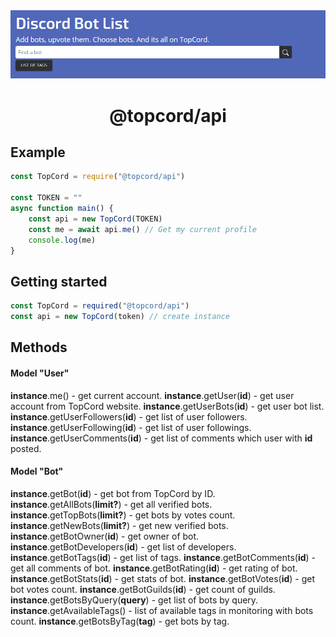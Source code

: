 <div align="center">
    <img width="1200px" src="/photo.png"/>
    <h1>@topcord/api</h1>
</div>

## Example
```js
const TopCord = require("@topcord/api")

const TOKEN = ""
async function main() {
    const api = new TopCord(TOKEN)
    const me = await api.me() // Get my current profile
    console.log(me)
}
```

## Getting started
```js
const TopCord = required("@topcord/api")
const api = new TopCord(token) // create instance
```
## Methods

#### Model "User"
__instance__.me() - get current account.
__instance__.getUser(__id__) - get user account from TopCord website.
__instance__.getUserBots(__id__) - get user bot list.
__instance__.getUserFollowers(__id__) - get list of user followers.
__instance__.getUserFollowing(__id__) - get list of user followings.
__instance__.getUserComments(__id__) - get list of comments which user with __id__ posted.

#### Model "Bot"
__instance__.getBot(__id__) - get bot from TopCord by ID.
__instance__.getAllBots(__limit?__) - get all verified bots.
__instance__.getTopBots(__limit?__) - get bots by votes count. 
__instance__.getNewBots(__limit?__) - get new verified bots.
__instance__.getBotOwner(__id__) - get owner of bot.
__instance__.getBotDevelopers(__id__) - get list of developers.
__instance__.getBotTags(__id__) - get list of tags.
__instance__.getBotComments(__id__) - get all comments of bot.
__instance__.getBotRating(__id__) - get rating of bot.
__instance__.getBotStats(__id__) - get stats of bot.
__instance__.getBotVotes(__id__) - get bot votes count.
__instance__.getBotGuilds(__id__) - get count of guilds.
__instance__.getBotsByQuery(__query__) - get list of bots by query.
__instance__.getAvailableTags() - list of available tags in monitoring with bots count.
__instance__.getBotsByTag(__tag__) - get bots by tag.
